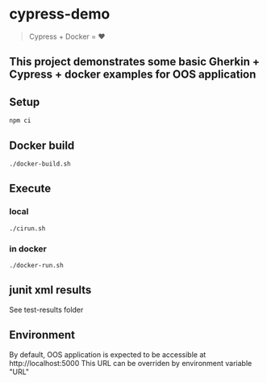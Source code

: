 # cypress-demo


> Cypress + Docker = ❤️


## This project demonstrates some basic Gherkin + Cypress + docker examples for OOS application


## Setup
```
npm ci
```


## Docker build
```
./docker-build.sh
```


## Execute
### local
```
./cirun.sh
```

### in docker
```
./docker-run.sh
```


## junit xml results
See test-results folder


## Environment
By default, OOS application is expected to be accessible at http://localhost:5000
This URL can be overriden by environment variable "URL"
